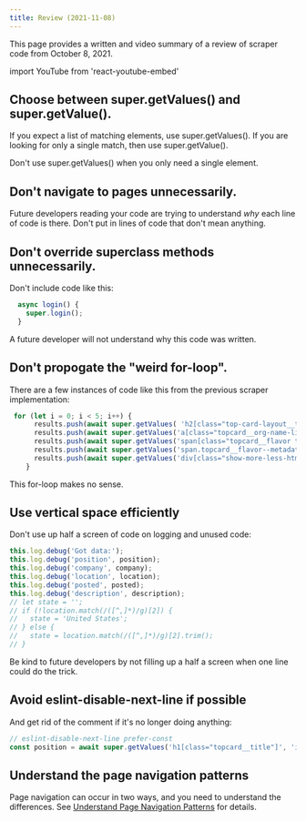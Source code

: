 ```yaml
---
title: Review (2021-11-08)
---
```


This page provides a written and video summary of a review of scraper code from October 8, 2021.

import YouTube from 'react-youtube-embed'

<YouTube id="qqTPmQoYD1k"/>

## Choose between super.getValues() and super.getValue().

If you expect a list of matching elements, use super.getValues().  If you are looking for only a single match, then use super.getValue().

Don't use super.getValues() when you only need a single element.

## Don't navigate to pages unnecessarily.

Future developers reading your code are trying to understand *why* each line of code is there. Don't put in lines of code that don't mean anything.

## Don't override superclass methods unnecessarily.

Don't include code like this:

```js
  async login() {
    super.login();
  }
```

A future developer will not understand why this code was written.

## Don't propogate the "weird for-loop".

There are a few instances of code like this from the previous scraper implementation:

```js
 for (let i = 0; i < 5; i++) {
      results.push(await super.getValues( 'h2[class="top-card-layout__title topcard__title"]', 'innerHTML'));
      results.push(await super.getValues('a[class="topcard__org-name-link topcard__flavor--black-link"]', 'innerHTML'));
      results.push(await super.getValues('span[class="topcard__flavor topcard__flavor--bullet"]', 'innerHTML'));
      results.push(await super.getValues('span.topcard__flavor--metadata.posted-time-ago__text', 'innerHTML'));
      results.push(await super.getValues('div[class="show-more-less-html__markup show-more-less-html__markup--clamp-after-5"]', 'innerHTML'));
    }
 ```

 This for-loop makes no sense.

## Use vertical space efficiently

Don't use up half a screen of code on logging and unused code:

```js
this.log.debug('Got data:');
this.log.debug('position', position);
this.log.debug('company', company);
this.log.debug('location', location);
this.log.debug('posted', posted);
this.log.debug('description', description);
// let state = '';
// if (!location.match(/([^,]*)/g)[2]) {
//   state = 'United States';
// } else {
//   state = location.match(/([^,]*)/g)[2].trim();
// }
```

Be kind to future developers by not filling up a half a screen when one line could do the trick.

## Avoid eslint-disable-next-line if possible

And get rid of the comment if it's no longer doing anything:

```js
// eslint-disable-next-line prefer-const
const position = await super.getValues('h1[class="topcard__title"]', 'innerText');
```

## Understand the page navigation patterns

Page navigation can occur in two ways, and you need to understand the differences. See [Understand Page Navigation Patterns](./tips#page-navigation-patterns) for details.

